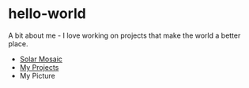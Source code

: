 # hello-world
A bit about me - I love working on projects that make the world a better place.
- [Solar Mosaic](hello-world/Solar-Mosaic.md)
- [My Projects](hello-world/my-projects.md)
- My Picture

